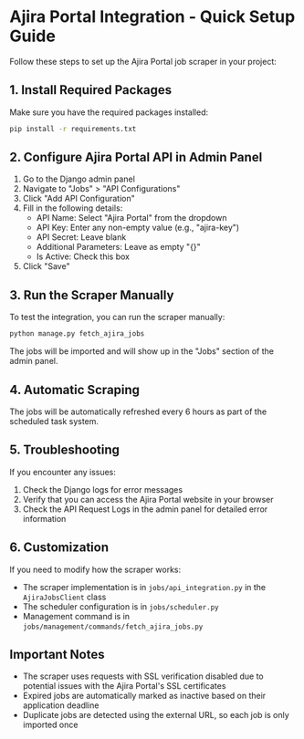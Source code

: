 # Ajira Portal Integration - Quick Setup Guide

Follow these steps to set up the Ajira Portal job scraper in your project:

## 1. Install Required Packages

Make sure you have the required packages installed:

```bash
pip install -r requirements.txt
```

## 2. Configure Ajira Portal API in Admin Panel

1. Go to the Django admin panel
2. Navigate to "Jobs" > "API Configurations"
3. Click "Add API Configuration"
4. Fill in the following details:
   - API Name: Select "Ajira Portal" from the dropdown
   - API Key: Enter any non-empty value (e.g., "ajira-key")
   - API Secret: Leave blank
   - Additional Parameters: Leave as empty "{}"
   - Is Active: Check this box
5. Click "Save"

## 3. Run the Scraper Manually

To test the integration, you can run the scraper manually:

```bash
python manage.py fetch_ajira_jobs
```

The jobs will be imported and will show up in the "Jobs" section of the admin panel.

## 4. Automatic Scraping

The jobs will be automatically refreshed every 6 hours as part of the scheduled task system.

## 5. Troubleshooting

If you encounter any issues:

1. Check the Django logs for error messages
2. Verify that you can access the Ajira Portal website in your browser
3. Check the API Request Logs in the admin panel for detailed error information

## 6. Customization

If you need to modify how the scraper works:

- The scraper implementation is in `jobs/api_integration.py` in the `AjiraJobsClient` class
- The scheduler configuration is in `jobs/scheduler.py`
- Management command is in `jobs/management/commands/fetch_ajira_jobs.py`

## Important Notes

- The scraper uses requests with SSL verification disabled due to potential issues with the Ajira Portal's SSL certificates
- Expired jobs are automatically marked as inactive based on their application deadline
- Duplicate jobs are detected using the external URL, so each job is only imported once
